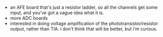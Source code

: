 * an AFE board that's just a resistor ladder, so all the channels get some
  input, and you've got a vague idea what it is.
* more ADC boards
* interested in doing voltage amplification of the phototransistor/resistor
  output, rather than TIA. i don't think that will be better, but i'm
  curious.
